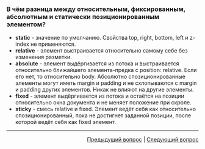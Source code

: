 ### В чём разница между относительным, фиксированным, абсолютным и статически позиционированным элементом?

- **static** - значение по умолчанию. Свойства top, right, bottom, left и z-index не применяются.
- **relative** - элемент выстраивается относительно самому себе без изменения разметки.
- **absolute** - элемент выдёргивается из потока и выстраивается относительно ближайшего элемента-предка с position: relative. Если его нет, то относительно body. Абсолютно спозиционированные элементы могут иметь margin и padding и не схлопываются с margin и padding других элементов. Никак не влияют на другие элементы.
- **fixed** - элемент выдёргивается из потока и остаётся на позиции относительно окна документа и не меняет положение при скроле.
- **sticky** - смесь relative и fixed. Элемент ведёт себя как относительно спозиционированный, пока не достигнет заданной позиции, после которой ведёт себя как fixed элемент.

---

<div align="right">
<a href="22.md">Предыдущий вопрос</a> | <a href="24.md">Следующий вопрос</a>
</div>
